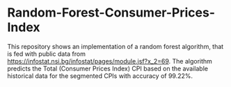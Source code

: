 # Random-Forest-Consumer-Prices-Index

This repository shows an implementation of a random forest algorithm, that is fed with public data from https://infostat.nsi.bg/infostat/pages/module.jsf?x_2=69.
The algorithm predicts the Total (Consumer Prices Index) CPI based on the available historical data for the segmented CPIs with accuracy of 99.22%.

